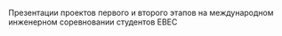 Презентации проектов первого и второго этапов на международном инженерном соревновании студентов EBEC
